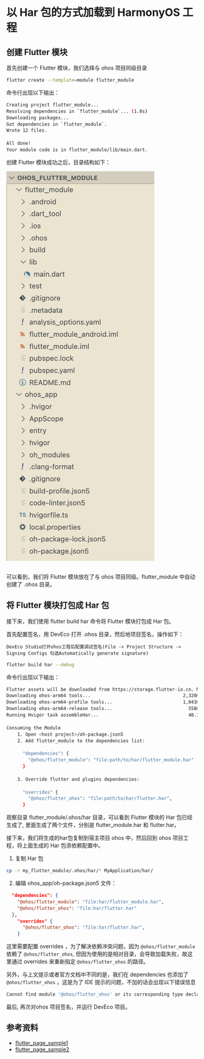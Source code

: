 # 以 Har 包的方式加载到 HarmonyOS 工程

## 创建 Flutter 模块

首先创建一个 Flutter 模块，我们选择与 ohos 项目同级目录

```bash
flutter create --template=module flutter_module
```

命令行出现以下输出：

```bash
Creating project flutter_module...
Resolving dependencies in `flutter_module`... (1.0s)
Downloading packages...
Got dependencies in `flutter_module`.
Wrote 12 files.

All done!
Your module code is in flutter_module/lib/main.dart.
```

创建 Flutter 模块成功之后，目录结构如下：


![alt text](<截屏2025-05-10 12.43.32.png>)

```bash

```

可以看到，我们将 Flutter 模块放在了与 ohos 项目同级。flutter_module 中自动创建了 .ohos 目录。

##  将 Flutter 模块打包成 Har 包

接下来，我们使用 flutter build har 命令将 Flutter 模块打包成 Har 包。


首先配置签名，用 DevEco 打开 .ohos 目录，然后地项目签名，操作如下：

```
DevEco Studio打开ohos工程后配置调试签名(File -> Project Structure -> Signing Configs 勾选Automatically generate signature)
```

```bash
flutter build har --debug
```

命令行出现以下输出：

```bash
Flutter assets will be downloaded from https://storage.flutter-io.cn. Make sure you trust this source!
Downloading ohos-arm64 tools...                                  2,320ms
Downloading ohos-arm64-profile tools...                          1,043ms
Downloading ohos-arm64-release tools...                            558ms
Running Hvigor task assembleHar...                                 40.1s

Consuming the Module
    1. Open <host project>/oh-package.json5
    2. Add flutter_module to the dependencies list:

      "dependencies": {
        "@ohos/flutter_module": "file:path/to/har/flutter_module.har"
      }

    3. Override flutter and plugins dependencies:

      "overrides" {
        "@ohos/flutter_ohos": "file:path/to/har/flutter.har",
      }
```

观察目录 flutter_module/.ohos/har 目录，可以看到 Flutter 模块的 Har 包已经生成了, 里面生成了两个文件，分别是 flutter_module.har 和 flutter.har。

接下来，我们将生成的har包复制到宿主项目 ohos 中，然后回到 ohos 项目工程，将上面生成的 Har 包添依赖配置中。

1. 复制 Har 包

```bash
cp -r my_flutter_module/.ohos/har/* MyApplication/har/
```

 2. 编辑 ohos_app/oh-package.json5 文件：

```json
  "dependencies": {
    "@ohos/flutter_module": "file:har/flutter_module.har",
    "@ohos/flutter_ohos": "file:har/flutter.har"
  },
    "overrides" {
      "@ohos/flutter_ohos": "file:har/flutter.har",
    }
```

这里需要配置 overrides ，为了解决依赖冲突问题，因为 `@ohos/flutter_module`依赖了 `@ohos/flutter_ohos`, 但因为使用的是相对目录，会导致加载失败，故这里通过 overrides 来重新指定  `@ohos/flutter_ohos` 的路径。

另外，与上文提示或者官方文档中不同的是，我们在 dependencies 也添加了 `@ohos/flutter_ohos` ，这是为了 IDE 提示的问题，不加的话会出现以下错误信息

```bash
Cannot find module '@ohos/flutter_ohos' or its corresponding type declarations. <ArkTSCheck>
```

最后, 再次对ohos 项目签名，并运行 DevEco 项目。

## 参考资料

- [flutter_page_sample1](https://gitcode.com/openharmony-sig/flutter_samples/tree/master/ohos/flutter_page_sample1)
- [flutter_page_sample2](https://gitcode.com/openharmony-sig/flutter_samples/tree/master/ohos/flutter_page_sample2)